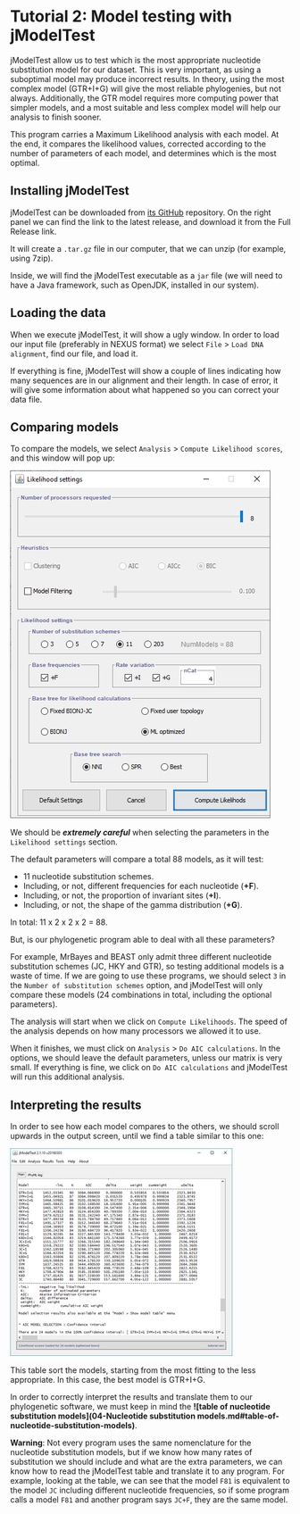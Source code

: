 # Tutorial 2: Model testing with jModelTest

jModelTest allow us to test which is the most appropriate nucleotide substitution model for our dataset. This is very important, as using a suboptimal model may produce incorrect results. In theory, using the most complex model (GTR+I+G) will give the most reliable phylogenies, but not always. Additionally, the GTR model requires more computing power that simpler models, and a most suitable and less complex model will help our analysis to finish sooner.

This program carries a Maximum Likelihood analysis with each model. At the end, it compares the likelihood values, corrected according to the number of parameters of each model, and determines which is the most optimal.

## Installing jModelTest

jModelTest can be downloaded from [its GitHub](https://github.com/ddarriba/jmodeltest2) repository. On the right panel we can find the link to the latest release, and download it from the Full Release link.

It will create a `.tar.gz` file in our computer, that we can unzip (for example, using 7zip).

Inside, we will find the jModelTest executable as a `jar` file (we will need to have a Java framework, such as OpenJDK, installed in our system).

## Loading the data

When we execute jModelTest, it will show a ugly window. In order to load our input file (preferably in NEXUS format) we select `File` > `Load DNA alignment`, find our file, and load it.

If everything is fine, jModelTest will show a couple of lines indicating how many sequences are in our alignment and their length. In case of error, it will give some information about what happened so you can correct your data file.

## Comparing models

To compare the models, we select `Analysis` > `Compute Likelihood scores`, and this window will pop up:

![Comparing](media/Tjmodeltest-01-comparing.png)

We should be ***extremely careful*** when selecting the parameters in the `Likelihood settings` section.

The default parameters will compare a total 88 models, as it will test:

-	11 nucleotide substitution schemes.
-	Including, or not, different frequencies for each nucleotide (**+F**).
-	Including, or not, the proportion of invariant sites (**+I**).
-	Including, or not, the shape of the gamma distribution (**+G**).

In total: 11 x 2 x 2 x 2 = 88.

But, is our phylogenetic program able to deal with all these parameters?

For example, MrBayes and BEAST only admit three different nucleotide substitution schemes (JC, HKY and GTR), so testing additional models is a waste of time. If we are going to use these programs, we should select `3` in the `Number of substitution schemes` option, and jModelTest will only compare these models (24 combinations in total, including the optional parameters).

The analysis will start when we click on `Compute Likelihoods`. The speed of the analysis depends on how many processors we allowed it to use.

When it finishes, we must click on `Analysis` > `Do AIC calculations`. In the options, we should leave the default parameters, unless our matrix is very small. If everything is fine, we click on `Do AIC calculations` and jModelTest will run this additional analysis.

## Interpreting the results

In order to see how each model compares to the others, we should scroll upwards in the output screen, until we find a table similar to this one:

![Output](media/Tjmodeltest-02-output.png)

This table sort the models, starting from the most fitting to the less appropriate. In this case, the best model is GTR+I+G.

In order to correctly interpret the results and translate them to our phylogenetic software, we must keep in mind the **![table of nucleotide substitution models](04-Nucleotide substitution models.md#table-of-nucleotide-substitution-models)**.

**Warning**: Not every program uses the same nomenclature for the nucleotide substitution models, but if we know how many rates of substitution we should include and what are the extra parameters, we can know how to read the jModelTest table and translate it to any program. For example, looking at the table, we can see that the model `F81` is equivalent to the model `JC` including different nucleotide frequencies, so if some program calls a model `F81` and another program says `JC+F`, they are the same model.

